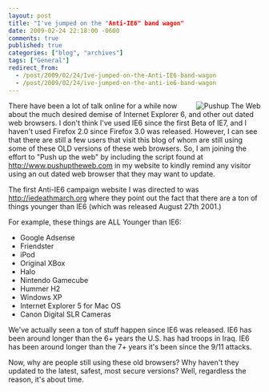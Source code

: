 ```yaml
---
layout: post
title: "I've jumped on the "Anti-IE6" band wagon"
date: 2009-02-24 22:18:00 -0600
comments: true
published: true
categories: ["blog", "archives"]
tags: ["General"]
redirect_from: 
  - /post/2009/02/24/Ive-jumped-on-the-Anti-IE6-band-wagon
  - /post/2009/02/24/ive-jumped-on-the-anti-ie6-band-wagon
---
```

<!-- more -->
<p>
<img src="/images/postspushuptheweb.png" alt="Pushup The Web" align="right" />There have been a lot of talk online for a while now about the much desired demise of Internet Explorer 6, and other out dated web browsers. I don&#39;t think I&#39;ve used IE6 since the first Beta of IE7, and I haven&#39;t used Firefox 2.0 since Firefox 3.0 was released. However, I can see that there are still a few users that visit this blog of whom are still using some of these OLD versions of these web browsers. So, I am joining the effort to &quot;Push up the web&quot; by including the script found at <a href="http://www.pushuptheweb.com">http://www.pushuptheweb.com</a> in my website to kindly remind any visitor using an out dated web browser that they may want to update.
</p>
<p>
The first Anti-IE6 campaign website I was directed to was <a href="http://iedeathmarch.org">http://iedeathmarch.org</a> where they point out the fact that there are a ton of things younger than IE6 (which was released August 27th 2001.)
</p>
<p>
For example, these things are ALL Younger than IE6:
</p>
<ul>
	<li>Google Adsense</li>
	<li>Friendster<br />
	</li>
	<li>iPod</li>
	<li>Original XBox</li>
	<li>Halo<br />
	</li>
	<li>Nintendo Gamecube</li>
	<li>Hummer H2</li>
	<li>Windows XP</li>
	<li>Internet Explorer 5 for Mac OS</li>
	<li>Canon Digital SLR Cameras<br />
	</li>
</ul>
<p>
We&#39;ve actually seen a ton of stuff happen since IE6 was released. IE6 has been around longer than the 6+ years the U.S. has had troops in Iraq. IE6 has been around longer than the 7+ years it&#39;s been since the 9/11 attacks.
</p>
<p>
Now, why are people still using these old browsers? Why haven&#39;t they updated to the latest, safest, most secure versions? Well, regardless the reason, it&#39;s about time. 
</p>
